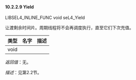 #### 10.2.2.9  Yield

LIBSEL4_INLINE_FUNC void seL4_Yield

让渡剩余时间片。周期线程将不会再调度执行，直至它们下次充值。

类型 | 名字 | 描述
--- | --- | ---
void |  | 

*返回值*：无。

*描述*：见第2.2节。


